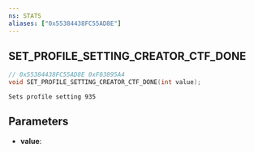 ```yaml
---
ns: STATS
aliases: ["0x55384438FC55AD8E"]
---
```

## SET_PROFILE_SETTING_CREATOR_CTF_DONE

```c
// 0x55384438FC55AD8E 0xF03895A4
void SET_PROFILE_SETTING_CREATOR_CTF_DONE(int value);
```

```
Sets profile setting 935  
```

## Parameters
* **value**: 

